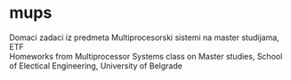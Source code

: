 # mups
Domaci zadaci iz predmeta Multiprocesorski sistemi na master studijama, ETF<br>
Homeworks from Multiprocessor Systems class on Master studies, School of Electical Engineering, University of Belgrade

